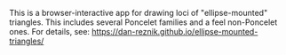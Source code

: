 This is a browser-interactive app for drawing loci of "ellipse-mounted" triangles. This includes several Poncelet families and a feel non-Poncelet ones. For details, see: https://dan-reznik.github.io/ellipse-mounted-triangles/
